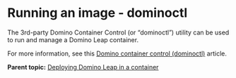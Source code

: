 # Running an image - dominoctl

The 3rd-party Domino Container Control (or “dominoctl”) utility can be used to run and manage a Domino Leap container.

For more information, see this [Domino container control (dominoctl)](https://nashcom.github.io/domino-startscript/dominoctl) article.


**Parent topic:** [Deploying Domino Leap in a container](dleap_deploy_to_container.md)